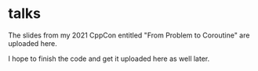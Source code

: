 # talks

The slides from my 2021 CppCon entitled "From Problem to Coroutine" are uploaded here.

I hope to finish the code and get it uploaded here as well later.
